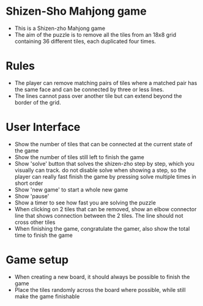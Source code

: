 # Shizen-Sho Mahjong game
- This is a Shizen-zho Mahjong game
- The aim of the puzzle is to remove all the tiles from an 18x8  grid containing 36 different tiles, each duplicated four times.

# Rules
- The player can remove matching pairs of tiles where a matched pair has the same face and can be connected by three or less lines. 
- The lines cannot pass over another tile but can extend beyond the border of the grid.

# User Interface
- Show the number of tiles that can be connected at the current state of the game
- Show the number of tiles still left to finish the game
- Show 'solve' button that solves the shizen-zho step by step, which you visually can track. do not disable solve when showing a step, so the player can really fast finish the game by pressing solve multiple times in short order
- Show 'new game' to start a whole new game
- Show 'pause'
- Show a timer to see how fast you are solving the puzzle
- When clicking on 2 tiles that can be removed, show an elbow connector line that shows connection between the 2 tiles. The line should not cross other tiles
- When finishing the game, congratulate the gamer, also show the total time to finish the game

# Game setup
- When creating a new board, it should always be possible to finish the game
- Place the tiles randomly across the board where possible, while still make the game finishable